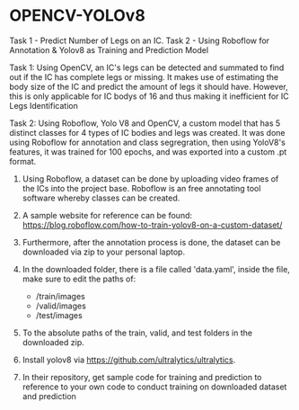 # OPENCV-YOLOv8
Task 1 - Predict Number of Legs on an IC.
Task 2 - Using Roboflow for Annotation & Yolov8 as Training and Prediction Model

Task 1:
  Using OpenCV, an IC's legs can be detected and summated to find out if the IC has complete legs or missing. It makes use of estimating the body size of the IC and predict the amount of legs it should have. However, this is only applicable for IC bodys of 16 and thus making it inefficient for IC Legs Identification

Task 2:
  Using Roboflow, Yolo V8 and OpenCV, a custom model that has 5 distinct classes for 4 types of IC bodies and legs was created. It was done using Roboflow for annotation and class segregration, then using YoloV8's features, it was trained for 100 epochs, and was exported into a custom .pt format. 
  
1. Using Roboflow, a dataset can be done by uploading video frames of the ICs into the project base. Roboflow is an free annotating tool software whereby classes can be created.
2. A sample website for reference can be found: https://blog.roboflow.com/how-to-train-yolov8-on-a-custom-dataset/

3. Furthermore, after the annotation process is done, the dataset can be downloaded via zip to your personal laptop.
4. In the downloaded folder, there is a file called 'data.yaml', inside the file, make sure to edit the paths of:
     - /train/images
     - /valid/images
     - /test/images
5. To the absolute paths of the train, valid, and test folders in the downloaded zip.
6. Install yolov8 via https://github.com/ultralytics/ultralytics.
7. In their repository, get sample code for training and prediction to reference to your own code to conduct training on downloaded dataset and prediction
